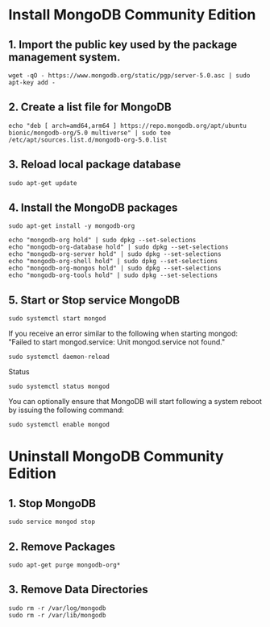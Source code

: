 # Install MongoDB Community Edition
## 1. Import the public key used by the package management system.
```terminal
wget -qO - https://www.mongodb.org/static/pgp/server-5.0.asc | sudo apt-key add -
```
## 2. Create a list file for MongoDB
```terminal
echo "deb [ arch=amd64,arm64 ] https://repo.mongodb.org/apt/ubuntu bionic/mongodb-org/5.0 multiverse" | sudo tee /etc/apt/sources.list.d/mongodb-org-5.0.list
```
## 3. Reload local package database
```terminal
sudo apt-get update
```
## 4. Install the MongoDB packages
```terminal
sudo apt-get install -y mongodb-org
```

```terminal
echo "mongodb-org hold" | sudo dpkg --set-selections
echo "mongodb-org-database hold" | sudo dpkg --set-selections
echo "mongodb-org-server hold" | sudo dpkg --set-selections
echo "mongodb-org-shell hold" | sudo dpkg --set-selections
echo "mongodb-org-mongos hold" | sudo dpkg --set-selections
echo "mongodb-org-tools hold" | sudo dpkg --set-selections
```
## 5. Start or Stop service MongoDB
```terminal
sudo systemctl start mongod
```
If you receive an error similar to the following when starting mongod:
"Failed to start mongod.service: Unit mongod.service not found."
```terminal
sudo systemctl daemon-reload
```
Status
```
sudo systemctl status mongod
```
You can optionally ensure that MongoDB will start following a system reboot by issuing the following command:
```
sudo systemctl enable mongod
```

# Uninstall MongoDB Community Edition
## 1. Stop MongoDB
```
sudo service mongod stop
```
## 2. Remove Packages
```
sudo apt-get purge mongodb-org*
```
## 3. Remove Data Directories
```
sudo rm -r /var/log/mongodb
sudo rm -r /var/lib/mongodb
```